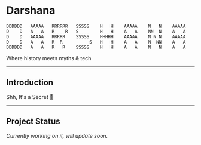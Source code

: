 # Darshana
    DDDDDD   AAAAA   RRRRRR   SSSSS    H   H    AAAAA    N   N    AAAAA
    D    D   A   A   R    R   S        H   H    A   A    NN  N    A   A
    D    D   AAAAA   RRRRR    SSSSS    HHHHH    AAAAA    N N N    AAAAA
    D    D   A   A   R  R          S   H   H    A   A    N  NN    A   A
    DDDDDD   A   A   R   R    SSSSS    H   H    A   A    N   N    A   A

Where history meets myths & tech

---
## Introduction
Shh, It's a Secret 🤫

---

## Project Status
*Currently working on it, will update soon.*
